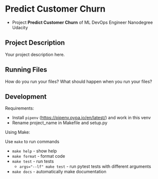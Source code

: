
# Predict Customer Churn

- Project **Predict Customer Churn** of ML DevOps Engineer Nanodegree Udacity

## Project Description
Your project description here.


## Running Files
How do you run your files? What should happen when you run your files?


## Development

Requirements:

- Install `pipenv` (https://pipenv.pypa.io/en/latest/) and work in this venv
- Rename project_name in Makefile and setup.py

Using Make:

Use `make` to run commands

- `make help` - show help
- `make format` - format code
- `make test` - run tests
  - `args="--lf" make test` - run pytest tests with different arguments
- `make docs` - automatically make documentation
